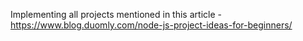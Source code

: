 Implementing all projects mentioned in this article - 
https://www.blog.duomly.com/node-js-project-ideas-for-beginners/
